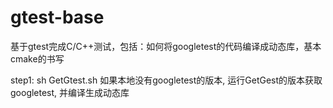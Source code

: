 # gtest-base
基于gtest完成C/C++测试，包括：如何将googletest的代码编译成动态库，基本cmake的书写

step1: sh GetGtest.sh
       如果本地没有googletest的版本, 运行GetGest的版本获取googletest, 并编译生成动态库
